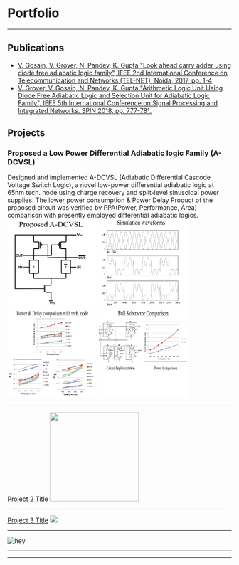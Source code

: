 # Portfolio

---
## Publications

- [V. Gosain, V. Grover, N. Pandey, K. Gupta "Look ahead carry adder using diode free adiabatic logic family", IEEE 2nd International Conference on Telecommunication and Networks (TEL-NET), Noida, 2017, pp. 1-4](https://ieeexplore.ieee.org/document/8343535)
- [V. Grover, V. Gosain, N. Pandey, K. Gupta "Arithmetic Logic Unit Using Diode Free Adiabatic Logic and Selection Unit for Adiabatic Logic Family", IEEE 5th International Conference on Signal Processing and Integrated Networks, SPIN 2018, pp. 777-781.](https://ieeexplore.ieee.org/document/8474277)

## Projects

### Proposed a Low Power Differential Adiabatic logic Family (A-DCVSL)
Designed and implemented A-DCVSL (Adiabatic Differential Cascode Voltage Switch Logic), a novel low-power differential adiabatic logic at 65nm tech. node using charge recovery and split-level sinusoidal power supplies. The lower power consumption & Power Delay Product of the proposed circuit was verified by PPA(Power, Performance, Area) comparison with presently employed differential adiabatic logics.
<img src="images/1a.PNG?raw=true" width="200" height="200"/>
<img src="images/1b.PNG?raw=true" width="200" height="200"/>
<img src="images/1c.PNG?raw=true" width="200" height="200"/>
<img src="images/1d.PNG?raw=true" width="200" height="200"/>

---
[Project 2 Title](/pdf/sample_presentation.pdf)
<img src="images/dummy_thumbnail.jpg?raw=true" width="200" height="200" />

---
[Project 3 Title](http://example.com/)
<img src="images/dummy_thumbnail.jpg?raw=true"/>

---
![hey](https://github.com/vishwasgosain/vishwasgosain.github.io/blob/master/images/demo.gif?raw=true)


---




---

<!-- Remove above link if you don't want to attibute -->
